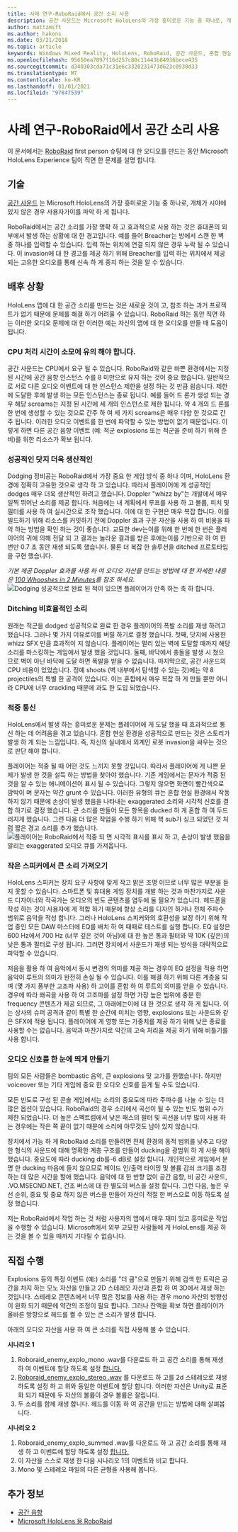 ```yaml
---
title: 사례 연구-RoboRaid에서 공간 소리 사용
description: 공간 사운드는 Microsoft HoloLens의 가장 흥미로운 기능 중 하나로, 개체가 보이지 않는 경우 사용자가 무엇을 하는지 파악할 수 있습니다.
author: mattzmsft
ms.author: hakons
ms.date: 03/21/2018
ms.topic: article
keywords: Windows Mixed Reality, HoloLens, RoboRaid, 공간 사운드, 혼합 현실 헤드셋, windows mixed reality 헤드셋, 가상 현실 헤드셋, HoloLens, MRTK, Mixed Reality Toolkit, cpu
ms.openlocfilehash: 95650ea7097f16d257c80c11443b84936bece435
ms.sourcegitcommit: d340303cda71c31e6c3320231473d623c0930d33
ms.translationtype: MT
ms.contentlocale: ko-KR
ms.lasthandoff: 01/01/2021
ms.locfileid: "97847539"
---
```

# <a name="case-study---using-spatial-sound-in-roboraid"></a>사례 연구-RoboRaid에서 공간 소리 사용

이 문서에서는 [RoboRaid](https://www.microsoft.com/p/roboraid/9nblggh5fv3j) first person 슈팅에 대 한 오디오를 만드는 동안 Microsoft HoloLens Experience 팀이 직면 한 문제를 설명 합니다.

## <a name="the-tech"></a>기술

[공간 사운드](spatial-sound.md) 는 Microsoft HoloLens의 가장 흥미로운 기능 중 하나로, 개체가 시야에 있지 않은 경우 사용자가이를 파악 하 게 됩니다.

RoboRaid에서는 공간 소리를 가장 명확 하 고 효과적으로 사용 하는 것은 휴대폰의 외부에서 발생 하는 상황에 대 한 경고입니다. 예를 들어 Breacher는 방에서 스캔 한 벽 중 하나를 입력할 수 있습니다. 입력 하는 위치에 연결 되지 않은 경우 누락 될 수 있습니다. 이 invasion에 대 한 경고를 제공 하기 위해 Breacher를 입력 하는 위치에서 제공 되는 고유한 오디오를 통해 신속 하 게 중지 하는 것을 알 수 있습니다.

## <a name="behind-the-scenes"></a>배후 상황

HoloLens 앱에 대 한 공간 소리를 만드는 것은 새로운 것이 고, 참조 하는 과거 프로젝트가 없기 때문에 문제를 해결 하기 어려울 수 있습니다. RoboRaid 하는 동안 직면 하는 이러한 오디오 문제에 대 한 이러한 예는 자신의 앱에 대 한 오디오를 만들 때 도움이 됩니다.

### <a name="be-mindful-of-taxing-the-cpu"></a>CPU 처리 시간이 소모에 유의 해야 합니다.

공간 사운드는 CPU에서 요구 될 수 있습니다. RoboRaid와 같은 바쁜 환경에서는 지정 된 시간에 공간 음향 인스턴스 수를 8 미만으로 유지 하는 것이 중요 했습니다. 일반적으로 서로 다른 오디오 이벤트에 대 한 인스턴스 제한을 설정 하는 것 만큼 쉽습니다. 제한에 도달한 후에 발생 하는 모든 인스턴스는 종료 됩니다. 예를 들어 드 론가 생성 되는 경우 해당 screams는 지정 된 시간에 세 개의 인스턴스로 제한 됩니다. 약 4 개의 드 론를 한 번에 생성할 수 있는 것으로 간주 하 여 세 가지 screams은 매우 다양 한 것으로 간주 됩니다. 이러한 오디오 이벤트를 한 번에 파악할 수 있는 방법이 없기 때문입니다. 이렇게 하면 다른 공간 음향 이벤트 (예: 적군 explosions 또는 적군을 준비 하기 위해 준비)를 위한 리소스가 확보 됩니다.

### <a name="rewarding-a-successful-dodge"></a>성공적인 닷지 더욱 생산적인

Dodging 정비공는 RoboRaid에서 가장 중요 한 게임 방식 중 하나 이며, HoloLens 환경에 정확히 고유한 것으로 생각 하 고 있습니다. 따라서 플레이어에 게 성공적인 dodges 매우 더욱 생산적인 하려고 했습니다. Doppler "whizz by"는 개발에서 매우 일찍 뛰어난 소리를 제공 합니다. 처음에는 내 계획에서 루프를 사용 하 고 볼륨, 피치 및 필터를 사용 하 여 실시간으로 조작 했습니다. 이에 대 한 구현은 매우 복잡 합니다. 이를 빌드하기 위해 리소스를 커밋하기 전에 Doppler 효과 구운 자산을 사용 하 여 비용을 파악 하는 방법을 확인 하는 것이 좋습니다. 교묘한 dev는이를 위해 한 번에 한 번은 플레이어의 귀에 의해 전달 되 고 결과는 놀라운 결과를 받은 후에는이를 기반으로 하 여 한 번만 0.7 초 동안 재생 되도록 했습니다. 물론 더 복잡 한 솔루션을 ditched 프로토타입을 구현 했습니다.

*기본 제공 Doppler 효과를 사용 하 여 오디오 자산을 만드는 방법에 대 한 자세한 내용은 [100 Whooshes in 2 Minutes](http://designingsound.org/2010/02/26/charles-deenen-special-100-whooshes-in-2-minutes/)를 참조 하세요.* 
<br>
![Dodging 성공적으로 완료 된 적이 있으면 플레이어가 만족 하는 축 하 합니다.](images/successful-dodge-roboraid-500px.jpg)

### <a name="ditching-ineffective-sounds"></a>Ditching 비효율적인 소리

원래는 적군을 dodged 성공적으로 완료 한 경우 플레이어의 폭발 소리를 재생 하려고 했습니다. 그러나 몇 가지 이유로이를 버릴 하기로 결정 했습니다. 첫째, 닷지에 사용한 whizz SFX 만큼 효과적이 지 않습니다. 플레이어는 멀리 있는 벽에 도달할 때까지 해당 소리를 마스킹하는 게임에서 발생 했을 것입니다. 둘째, 바닥에서 충돌을 발생 시 쳤으 므로 벽이 아닌 바닥에 도달 하면 폭발을 받을 수 없습니다. 마지막으로, 공간 사운드의 CPU 비용이 있었습니다. 정예 shoots (벽 내부에서 탐색할 수 있는 것)에는 약 8 projectiles의 특별 한 공격이 있습니다. 이는 혼합에서 매우 복잡 하 게 만들 뿐만 아니라 CPU에 너무 crackling 때문에 과도 한 도입 되었습니다.

### <a name="communicating-a-hit"></a>적중 통신

HoloLens에서 발생 하는 흥미로운 문제는 플레이어에 게 도달 했을 때 효과적으로 통신 하는 데 어려움을 겪고 있습니다. 혼합 현실 환경을 성공적으로 만드는 것은 스토리가 발생 하 게 되는 느낌입니다. 즉, 자신의 실내에서 외계인 로봇 invasion을 싸우는 것으로 판단 해야 합니다.

플레이어는 적중 될 때 어떤 것도 느끼지 못할 것입니다. 따라서 플레이어에 게 나쁜 문제가 발생 한 것을 설득 하는 방법을 찾아야 했습니다. 기존 게임에서는 문자가 적중 된 것을 알 수 있는 애니메이션이 표시 될 수 있습니다. 그렇지 않으면 화면이 빨간색으로 깜박이 며 문자는 약간 grunt 수 있습니다. 이러한 유형의 큐는 혼합 현실 환경에서 작동 하지 않기 때문에 손상이 발생 했음을 나타내는 exaggerated 소리와 시각적 신호를 결합 하기로 결정 했습니다. 큰 소리를 만들어 모든 항목을 ducked 하 게 혼합 하 여 두드러지게 했습니다. 그런 다음 더 많은 작업을 수행 하기 위해 핵 sub가 싱크 되었던 것 처럼 짧은 경고 소리를 추가 했습니다. 
<br>
![플레이어는 RoboRaid에서 적중 되 면 시각적 표시를 표시 하 고, 손상이 발생 했음을 알리는 exaggerated 오디오 큐를 가져옵니다.](images/player-hit-roboraid-500px.jpg)

### <a name="getting-big-sound-from-small-speakers"></a>작은 스피커에서 큰 소리 가져오기

HoloLens 스피커는 장치 요구 사항에 맞게 작고 밝은 조명 이므로 너무 많은 부분을 듣지 못할 수 있습니다. 스마트폰 및 휴대용 게임 장치를 개발 하는 것과 마찬가지로 사운드 디자이너와 작곡가는 오디오의 빈도 콘텐츠를 염두에 둘 필요가 있습니다. 헤드폰을 작성 하는 것이 사용자에 게 적합 하기 때문에 항상 소리를 디자인 하거나 전체 주파수 범위로 음악을 작성 합니다. 그러나 HoloLens 스피커와의 호환성을 보장 하기 위해 작업 중인 모든 DAW 마스터에 EQ를 배치 하 여 때때로 테스트를 실행 합니다. EQ 설정은 600 Hz에서 700 Hz (너무 깊은 것이 아님)에 대 한 높은 통과 필터와 약 10K (깊은)의 낮은 통과 필터로 구성 됩니다. 그러면 장치에서 사운드가 재생 되는 방식을 대략적으로 파악할 수 있습니다.

저음을 활용 하 여 음악에서 동시 변경의 의미를 제공 하는 경우이 EQ 설정을 적용 하면 음악이 루트의 의미가 완전히 손실 될 수 있습니다. 이를 해결 하기 위해 다른 계층을 되며 (몇 가지 풍부한 고조파 사용) 하 고이를 혼합 하 여 루트의 의미를 얻을 수 있습니다. 경우에 따라 왜곡을 사용 하 여 고조파를 설정 하면 가장 높은 범위에 충분 한 frequency 콘텐츠가 제공 되므로, 그 아래에는이에 대 한 것으로 생각 하 게 됩니다. 이는 상사의 슈퍼 공격과 같이 특별 한 순간에 미치는 영향, explosions 또는 사운드와 같은 SFX에 적용 됩니다. 플레이어에 게 영향 또는 가중치를 제공 하기 위해 낮은 종료를 사용할 수는 없습니다. 음악과 마찬가지로 약간의 고속 처리을 제공 하기 위해 비틀기를 사용 합니다.

### <a name="making-your-audio-cues-stand-out"></a>오디오 신호를 한 눈에 띄게 만들기

팀의 모든 사람들은 bombastic 음악, 큰 explosions 및 고가를 원했습니다. 하지만 voiceover 또는 기타 게임에 중요 한 오디오 신호를 듣게 될 수도 있습니다.

모든 빈도로 구성 된 콘솔 게임에서는 소리의 중요도에 따라 주파수를 나눌 수 있는 더 많은 옵션이 있습니다. RoboRaid의 경우 소리에서 곡선이 될 수 있는 빈도 범위 수가 제한 되었습니다. 더 높은 스펙트럼에서 낮은 패스의 필터 및 곡선을 너무 많이 사용 하는 경우에는 작은 쪽 끝이 없기 때문에 소리에 아무것도 남아 있지 않습니다.

장치에서 가능 하 게 RoboRaid 소리를 만들려면 전체 환경의 동적 범위를 낮추고 다양 한 형식의 사운드에 대해 명확한 계층 구조를 만들어 ducking을 광범위 하 게 사용 해야 했습니다. 중요도에 따라 ducking db를-6 dB로 설정 합니다. 개인적으로 게임에서 분명 한 ducking 마음에 들지 않으므로 페이드 인/출력 타이밍 및 볼륨 감쇠 크기를 조정 하는 데 많은 시간을 할애 했습니다. 음악에 대 한 반향 없이 공간 음향, 비 공간 사운드, .VO.MSECND.NET, 건조 버스에 대 한 별도의 버스을 설정 합니다. 그런 다음, 높은 우선 순위, 중요 및 중요 하지 않은 버스을 만들어 자산이 적절 한 버스으로 이동 하도록 설정 했습니다.

저는 RoboRaid에서 작업 하는 것 처럼 사용자의 앱에서 매우 재미 있고 흥미로운 작업을 수행할 수 있습니다. Microsoft에서 외부 교묘한 사람들에 게 HoloLens를 제공 하는 것을 볼 수 있을 때까지 기다릴 수 없습니다.

## <a name="do-it-yourself"></a>직접 수행

Explosions 등의 특정 이벤트 (예:) 소리를 "더 큼"으로 만들기 위해 검색 한 트릭은 공간을 차지 하는 모노 자산을 만들고 2D 스테레오 자산과 혼합 하 여 3D에서 재생 하는 것입니다. 스테레오 콘텐츠에서 너무 많은 정보를 사용 하는 경우 mono 자산의 방향성이 완화 되기 때문에 약간의 조정이 필요 합니다. 그러나 잔액을 확보 하면 플레이어가 올바른 방향으로 헤드를 켤 수 있는 큰 소리가 발생 합니다.

아래의 오디오 자산을 사용 하 여 큰 소리를 직접 사용해 볼 수 있습니다.

**시나리오 1**
1. Roboraid_enemy_explo_mono .wav를 다운로드 하 고 공간 소리를 통해 재생 하 여 이벤트에 할당 하도록 설정 [합니다.](images/roboraid-enemy-explo-mono.wav)
2. [Roboraid_enemy_explo_stereo .wav](images/roboraid-enemy-explo-stereo.wav) 를 다운로드 하 고를 2d 스테레오로 재생 하도록 설정 하 고 위와 동일한 이벤트에 할당 합니다. 이러한 자산은 Unity로 표준화 되기 때문에 두 자산의 볼륨이 경우 볼륨은 잘립니다.
3. 두 소리를 함께 재생 합니다. 헤드를 이동 하 여 공간을 만드는 방법에 대해 살펴봅니다.

**시나리오 2**
1. Roboraid_enemy_explo_summed .wav를 다운로드 하 고 공간 소리를 통해 재생 하 고 이벤트에 할당 하도록 설정 [합니다.](images/roboraid-enemy-explo-summed.wav)
2. 이 자산을 스스로 재생 한 다음 시나리오 1의 이벤트와 비교 합니다.
3. Mono 및 스테레오 파일의 다른 균형을 사용해 봅니다.

## <a name="see-also"></a>추가 정보

* [공간 음향](spatial-sound.md)
* [Microsoft HoloLens 용 RoboRaid](https://www.microsoft.com/p/roboraid/9nblggh5fv3j)

